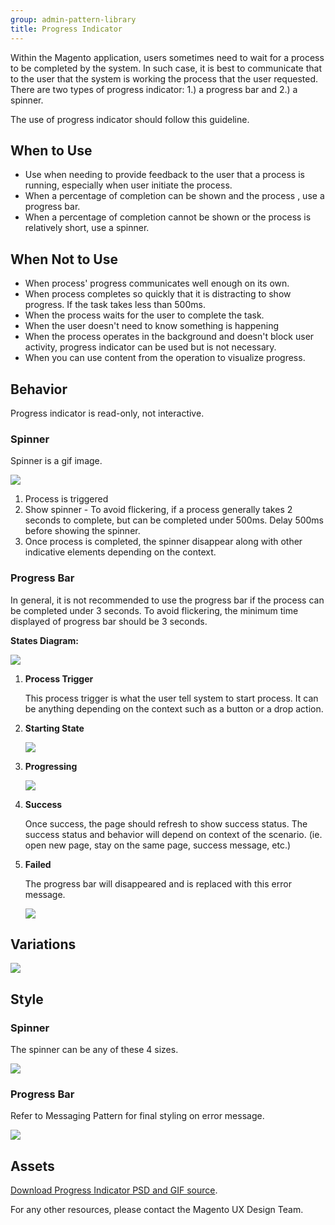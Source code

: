 ```yaml
---
group: admin-pattern-library
title: Progress Indicator
---
```

Within the Magento application, users sometimes need to wait for a process to be completed by the system. In such case, it is best to communicate that to the user that the system is working the process that the user requested. There are two types of progress indicator: 1.) a progress bar and 2.) a spinner.

The use of progress indicator should follow this guideline.

## When to Use

*  Use when needing to provide feedback to the user that a process is running, especially when user initiate the process.
*  When a percentage of completion can be shown and the process , use a progress bar.
*  When a percentage of completion cannot be shown or the process is relatively short, use a spinner.

## When Not to Use

*  When process' progress communicates well enough on its own.
*  When process completes so quickly that it is distracting to show progress. If the task takes less than 500ms.
*  When the process waits for the user to complete the task.
*  When the user doesn't need to know something is happening
*  When the process operates in the background and doesn't block user activity, progress indicator can be used but is not necessary.
*  When you can use content from the operation to visualize progress.

## Behavior

Progress indicator is read-only, not interactive.

### Spinner

Spinner is a gif image.

![](img/Spinner-lg.gif)

1. Process is triggered
1. Show spinner - To avoid flickering, if a process generally takes 2 seconds to complete, but can be completed under 500ms. Delay 500ms before showing the spinner.
1. Once process is completed, the spinner disappear along with other indicative elements depending on the context.

### Progress Bar

In general, it is not recommended to use the progress bar if the process can be completed under 3 seconds. To avoid flickering, the minimum time displayed of progress bar should be 3 seconds.

**States Diagram:**

![](img/progressbar-behavior-diagram.png)

1. **Process Trigger**

   This process trigger is what the user tell system to start process. It can be anything depending on the context such as a button or a drop action.

1. **Starting State**

   ![](img/progressbar-starting-state.png)

1. **Progressing**

   ![](img/progressbar-progressing.png)

1. **Success**

   Once success, the page should refresh to show success status. The success status and behavior will depend on context of the scenario. (ie. open new page, stay on the same page, success message, etc.)

1. **Failed**

   The progress bar will disappeared and is replaced with this error message.

   ![](img/progressbar-failed.png)

## Variations

![](img/variations.png)

## Style

### Spinner

The spinner can be any of these 4 sizes.

![](img/style-spinner.png)

### Progress Bar

Refer to Messaging Pattern for final styling on error message.

![](img/style-progressbar.png)

## Assets

[Download Progress Indicator PSD and GIF source](src/magento-progressbar.zip).

For any other resources, please contact the Magento UX Design Team.
